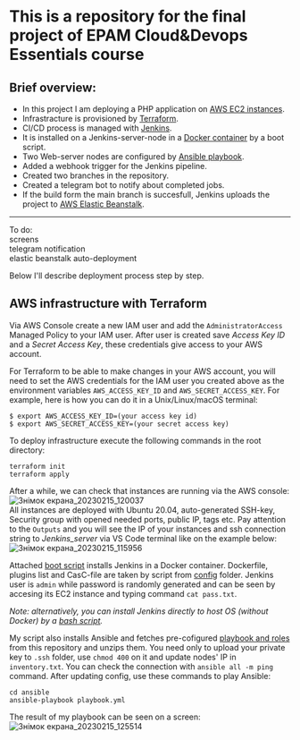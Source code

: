 This is a repository for the final project of EPAM Cloud&Devops Essentials course
=============
Brief overview:
---------------------------------------
- In this project I am deploying a PHP application on [AWS EC2 instances](https://aws.amazon.com/ec2/).
- Infrastracture is provisioned by [Terraform](https://www.terraform.io/).
- CI/CD process is managed with [Jenkins](https://www.jenkins.io/).
- It is installed on a Jenkins-server-node in a [Docker container](https://www.docker.com/) by a boot script.
- Two Web-server nodes are configured by [Ansible playbook](https://www.ansible.com/).
- Added a webhook trigger for the Jenkins pipeline.
- Created two branches in the repository.
- Created a telegram bot to notify about completed jobs.
- If the build form the main branch is succesfull, Jenkins uploads the project to [AWS Elastic Beanstalk](https://aws.amazon.com/elasticbeanstalk/).
________________________
To do:\
screens\
telegram notification\
elastic beanstalk auto-deployment

Below I'll describe deployment process step by step.

AWS infrastructure with Terraform
--------------------------
Via AWS Console create a new IAM user and add the `AdministratorAccess` Managed Policy to your IAM user. After user is created save *Access Key ID* and a *Secret Access Key*, these credentials give access to your AWS account.

For Terraform to be able to make changes in your AWS account, you will need to set the AWS credentials for the IAM user you created above as the environment variables `AWS_ACCESS_KEY_ID` and `AWS_SECRET_ACCESS_KEY`. For example, here is how you can do it in a Unix/Linux/macOS terminal:

```
$ export AWS_ACCESS_KEY_ID=(your access key id)
$ export AWS_SECRET_ACCESS_KEY=(your secret access key)
```
To deploy infrastructure execute the following commands in the root directory:
```
terraform init
terraform apply
```
After a while, we can check that instances are running via the AWS console:
![Знімок екрана_20230215_120037](https://user-images.githubusercontent.com/106439773/218996387-ca32e155-31c4-4437-aa86-f081838b7e64.png)\
All instances are deployed with Ubuntu 20.04, auto-generated SSH-key, Security group with opened needed ports, public IP, tags etc.
Pay attention to the `Outputs` and you will see the IP of your instances and ssh connection string to *Jenkins_server* via VS Code terminal like on the example below:\
![Знімок екрана_20230215_115956](https://user-images.githubusercontent.com/106439773/218996505-35e5c401-afed-4484-84a3-4a41d84c2135.png)

Attached [boot script](https://github.com/imospan/Final-task/blob/main/docker_jenkins.sh) installs Jenkins in a Docker container. Dockerfile, plugins list and CasC-file are taken by script from [config](https://github.com/imospan/Final-task/tree/main/config) folder. Jenkins user is `admin` while password is randomly generated and can be seen by accesing its EC2 instance and typing command `cat pass.txt`.

*Note: alternatively, you can install Jenkins directly to host OS (without Docker) by a [bash script](https://github.com/imospan/Final-task/blob/main/jenkins_install.sh).*

My script also installs Ansible and fetches pre-cofigured [playbook and roles](https://github.com/imospan/Final-task/tree/main/ansible) from this repository and unzips them. You need only to upload your private key to `.ssh` folder, use `chmod 400` on it and update nodes' IP in `inventory.txt`. You can check the connection with `ansible all -m ping` command. After updating config, use these commands to play Ansible:
```
cd ansible
ansible-playbook playbook.yml
```
The result of my playbook can be seen on a screen:\
![Знімок екрана_20230215_125514](https://user-images.githubusercontent.com/106439773/219008613-5104e58b-40fc-4f81-af63-7970b23b8ad0.png)







